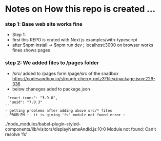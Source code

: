 #  Notes on How this repo is created ...

### step 1: Base web site works fine
 - Step 1:
 -  first this REPO is crated with  Next js  examples/with-typescirpt 
 -  after $npm install -> $npm run dev ;  localhost:3000  on browser works fines shows pages
 
 ### step 2: We added files to  /pages folder 
 - /src/ added to /pages  form /page/src of the snadbox  https://codesandbox.io/s/rough-cherry-qntz3?file=/package.json:229-336
 -  below chaneges aded to package.json  
 ```
  "react-icons": "3.9.0",
   "uuid": "7.0.3"
 ``
 - getting problems after adding above src/* files 
 - PROBLEM :  it is giving 'fs' module not found error : 
 ```
 ./node_modules/babel-plugin-styled-components/lib/visitors/displayNameAndId.js:10:0
 Module not found: Can't resolve 'fs'

 ```
